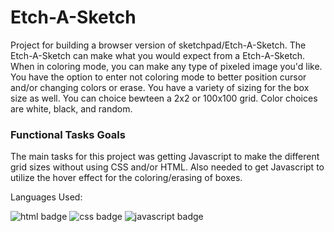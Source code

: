 # Etch-A-Sketch

Project for building a browser version of sketchpad/Etch-A-Sketch. The Etch-A-Sketch can make what you would expect from a Etch-A-Sketch. When in coloring mode, you can make any type of pixeled image you'd like. You have the option to enter not coloring mode to better position cursor and/or changing colors or erase. You have a variety of sizing for the box size as well. You can choice bewteen a 2x2 or 100x100 grid. Color choices are white, black, and random.

### Functional Tasks Goals
The main tasks for this project was getting Javascript to make the different grid sizes without using CSS and/or HTML. Also needed to get Javascript to utilize the hover effect for the coloring/erasing of boxes.

Languages Used: 


![html badge](https://img.shields.io/badge/HTML5-E34F26.svg?style=for-the-badge&logo=HTML5&logoColor=white) ![css badge](https://img.shields.io/badge/CSS3-1572B6.svg?style=for-the-badge&logo=CSS3&logoColor=white) ![javascript badge](https://img.shields.io/badge/JavaScript-F7DF1E.svg?style=for-the-badge&logo=JavaScript&logoColor=black)
